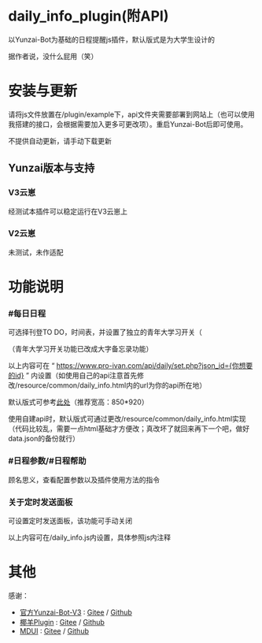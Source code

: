 # daily_info_plugin(附API)
以Yunzai-Bot为基础的日程提醒js插件，默认版式是为大学生设计的

据作者说，没什么屁用（笑）

# 安装与更新
请将js文件放置在/plugin/example下，api文件夹需要部署到网站上（也可以使用我搭建的接口，会根据需要加入更多可更改项）。重启Yunzai-Bot后即可使用。

不提供自动更新，请手动下载更新

## Yunzai版本与支持
### V3云崽
经测试本插件可以稳定运行在V3云崽上

### V2云崽
未测试，未作适配

# 功能说明
### #每日日程
可选择刊登TO DO，时间表，并设置了独立的青年大学习开关（

（青年大学习开关功能已改成大字备忘录功能）

以上内容可在 “ https://www.pro-ivan.com/api/daily/set.php?json_id={你想要的id} ” 内设置（如使用自己的api注意首先修改/resource/common/daily_info.html内的url为你的api所在地）

默认版式可参考<a href="https://www.pro-ivan.com/api/daily/resource/common/daily_info.html?json_id=data" target="_blank">此处</a>（推荐宽高：850*920）

使用自建api时，默认版式可通过更改/resource/common/daily_info.html实现（代码比较乱，需要一点html基础才方便改；真改坏了就回来再下一个吧，做好data.json的备份就行）

### #日程参数/#日程帮助
顾名思义，查看配置参数以及插件使用方法的指令

### 关于定时发送面板
可设置定时发送面板，该功能可手动关闭

以上内容可在/daily_info.js内设置，具体参照js内注释

# 其他
感谢：

* [官方Yunzai-Bot-V3](https://github.com/Le-niao/Yunzai-Bot) : [Gitee](https://gitee.com/Le-niao/Yunzai-Bot)
  / [Github](https://github.com/Le-niao/Yunzai-Bot)
* [椰羊Plugin](https://github.com/yeyang52/yenai-plugin) : [Gitee](https://gitee.com/yeyang52/yenai-plugin)
  / [Github](https://github.com/yeyang52/yenai-plugin)
* [MDUI](https://github.com/zdhxiong/mdui) : [Gitee](https://gitee.com/zdhxiong/mdui)
  / [Github](https://github.com/zdhxiong/mdui)
